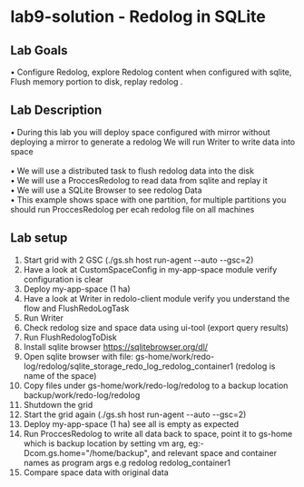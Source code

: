 # lab9-solution - Redolog in SQLite

## Lab Goals

•	Configure Redolog, explore Redolog content when configured with sqlite, Flush memory portion to disk, replay redolog . <br />


## Lab Description
•	During this lab you will deploy space configured with mirror without deploying a mirror to generate a redolog
    We will run Writer to write data into space <br />  
•	We will use a distributed task to flush redolog data into the disk <br />
•	We will use a ProccesRedolog to read data from sqlite and replay it<br />
•	We will use a SQLite Browser  to see redolog Data<br />
•	This example shows space with one partition, for multiple partitions you should run ProccesRedolog per ecah redolog file on all machines<br />



## Lab setup

1. Start grid with 2 GSC (./gs.sh host run-agent --auto --gsc=2)
2. Have a look at CustomSpaceConfig in my-app-space module verify configuration is clear
3. Deploy my-app-space (1 ha)
4. Have a look at Writer in redolo-client module verify you understand the flow and FlushRedoLogTask
5. Run Writer
6. Check redolog size and space data using ui-tool (export query results)
7. Run FlushRedologToDisk
8. Install sqlite browser https://sqlitebrowser.org/dl/
9. Open sqlite browser with file: gs-home/work/redo-log/redolog/sqlite_storage_redo_log_redolog_container1 (redolog is name of the space)
10. Copy files under  gs-home/work/redo-log/redolog to a backup location backup/work/redo-log/redolog
9. Shutdown the grid
10. Start the grid again  (./gs.sh host run-agent --auto --gsc=2)
11. Deploy my-app-space (1 ha) see all is empty as expected
12. Run ProccesRedolog to write all data back to space, point it to gs-home which is backup location by setting vm arg, eg:-Dcom.gs.home="/home/backup", 
    and relevant space and container names as program args e.g redolog redolog_container1
13. Compare space data with original data

